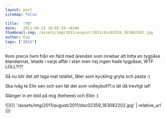 ```yaml
---
layout: post
sitemap: false

title:  "YO"
date:   2011-08-23 18:05:19 +0100
thumbnail-img: /assets/img/2011/august/2011/dsc02359_163082202.jpg
author: Eva
tags: ["2011"]
---
```


Kom precis hem från en färd med ärenden som innebar att hitta en tygpåse blandannat, letade i varje affär i stan men nej ingen hade tygpåsar, WTF LOLL?!?!

Så nu blir det att laga mat istället, låter som kyckling gryta och pasta :)

Ska iväg te Elin sen och sen lät det som volleyboll?!:o lät då trevligt iaf!

Slänger in en bild på mig (heheee) och Eliin :)

![]({{ '/assets/img/2011/august/2011/dsc02359_163082202.jpg'  | relative_url }})

